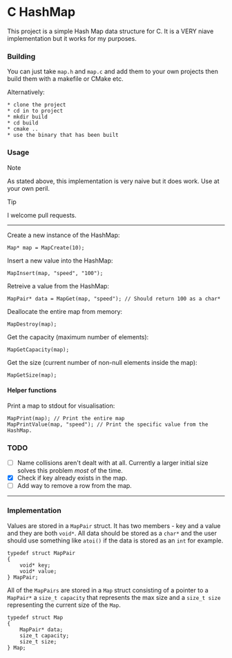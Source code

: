 # C HashMap

This project is a simple Hash Map data structure for C. It is a VERY niave implementation but it works for my purposes.

### Building

You can just take `map.h` and `map.c` and add them to your own projects then build them with a makefile
or CMake etc.

Alternatively:

    * clone the project
    * cd in to project
    * mkdir build
    * cd build
    * cmake ..
    * use the binary that has been built

### Usage

> [!NOTE]
> As stated above, this implementation is very naive but it does work. Use at your own peril.

> [!TIP]
> I welcome pull requests.

---

Create a new instance of the HashMap:

```
Map* map = MapCreate(10);
```

Insert a new value into the HashMap:

```
MapInsert(map, "speed", "100");
```

Retreive a value from the HashMap:

```
MapPair* data = MapGet(map, "speed"); // Should return 100 as a char*
```

Deallocate the entire map from memory:

```
MapDestroy(map);
```

Get the capacity (maximum number of elements):

```
MapGetCapacity(map);
```

Get the size (current number of non-null elements inside the map):

```
MapGetSize(map);
```

#### Helper functions


Print a map to stdout for visualisation:

```
MapPrint(map); // Print the entire map
MapPrintValue(map, "speed"); // Print the specific value from the HashMap.
```

### TODO

- [ ] Name collisions aren't dealt with at all. Currently a larger initial size solves this problem *most* of the time.
- [x] Check if key already exists in the map.
- [ ] Add way to remove a row from the map.

---

### Implementation

Values are stored in a `MapPair` struct. It has two members - key and a value
and they are both `void*`. All data should be stored as a `char*` and the user
should use something like `atoi()` if the data is stored as an `int` for example.

```
typedef struct MapPair
{
    void* key;
    void* value;
} MapPair;
```

All of the `MapPairs` are stored in a `Map` struct consisting of a pointer
to a `MapPair*` a `size_t capacity` that represents the max size
and a `size_t size` representing the current size of the `Map`.


```
typedef struct Map
{
    MapPair* data;
    size_t capacity;
    size_t size;
} Map;
```
